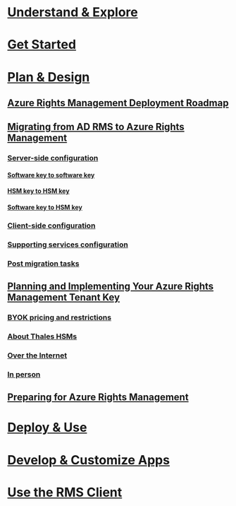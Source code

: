 # [Understand & Explore](/rights-management/understand-explore/azure-rights-management)
# [Get Started](/rights-management/get-started/requirements-for-azure-rights-management)
# [Plan & Design](./azure-rights-management-deployment-roadmap.md)
## [Azure Rights Management Deployment Roadmap](./azure-rights-management-deployment-roadmap.md)
## [Migrating from AD RMS to Azure Rights Management](./migrating-from-ad-rms-to-azure-rights-management.md)
### [Server-side configuration](./migrating-from-ad-rms-to-azure-rights-management-phase1.md)
#### [Software key to software key](migrating-from-ad-rms-to-azure-rights-management-softwarekey-to-softwarekey.md)
#### [HSM key to HSM key](migrating-from-ad-rms-to-azure-rights-management-hsmkey-to-hsmkey.md)
#### [Software key to HSM key](migrating-from-ad-rms-to-azure-rights-management-softwarekey-to-hsmkey.md)
### [Client-side configuration](./migrating-from-ad-rms-to-azure-rights-management-phase2.md)
### [Supporting services configuration](./migrating-from-ad-rms-to-azure-rights-management-phase3.md)
### [Post migration tasks](./migrating-from-ad-rms-to-azure-rights-management-phase4.md)
## [Planning and Implementing Your Azure Rights Management Tenant Key](./planning-and-implementing-your-azure-rights-management-tenant-key.md)
### [BYOK pricing and restrictions](byok-pricing-and-restrictions.md)
### [About Thales HSMs](information-about-thales-hms-and-microsoft-additions.md)
### [Over the Internet](generate-and-transfer-your-tenant-key-over-the-internet.md)
### [In person](generate-and-transfer-your-tenant-key-in-person.md)
## [Preparing for Azure Rights Management](./preparing-for-azure-rights-management.md)
# [Deploy & Use](/rights-management/deploy-use/activating-azure-rights-management)
# [Develop & Customize Apps](/rights-management/develop/developers-guide)
# [Use the RMS Client](/rights-management/rms-client/rights-management-rms-client)